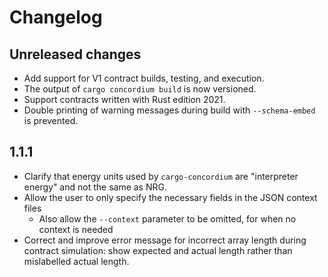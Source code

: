 # Changelog

## Unreleased changes

- Add support for V1 contract builds, testing, and execution.
- The output of `cargo concordium build` is now versioned.
- Support contracts written with Rust edition 2021.
- Double printing of warning messages during build with `--schema-embed` is prevented.

## 1.1.1

- Clarify that energy units used by `cargo-concordium` are "interpreter energy"
  and not the same as NRG.
- Allow the user to only specify the necessary fields in the JSON context files
  - Also allow the `--context` parameter to be omitted, for when no context is needed
- Correct and improve error message for incorrect array length during contract
  simulation:
  show expected and actual length rather than mislabelled actual length.
